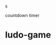 

































s




countdown timer






















# ludo-game

















